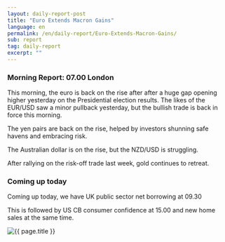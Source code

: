 ```yaml
---
layout: daily-report-post
title: "Euro Extends Macron Gains"
language: en
permalink: /en/daily-report/Euro-Extends-Macron-Gains/
sub: report
tag: daily-report
excerpt: ""
---
```

### Morning Report: 07.00 London

This morning, the euro is back on the rise after after a huge gap opening higher yesterday on the Presidential election results. The likes of the EUR/USD saw a minor pullback yesterday, but the bullish trade is back in force this morning. 

The yen pairs are back on the rise, helped by investors shunning safe havens and embracing risk. 

The Australian dollar is on the rise, but the NZD/USD is struggling.

After rallying on the risk-off trade last week, gold continues to retreat. 


### Coming up today

Coming up today, we have UK public sector net borrowing at 09.30

This is followed by US CB consumer confidence at 15.00 and new home sales at the same time.

<p><img src="{{ "/assets/images/daily-report/2017-04-25_07-55-10.jpg" | relative_url }}" alt="{{ page.title }}" title="{{ page.title }}"></p>